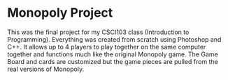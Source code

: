# Monopoly Project
This was the final project for my CSCI103 class (Introduction to Programming). Everything was created from scratch using Photoshop and C++. It allows up to 4 players to play together on the same computer together and functions much like the original Monopoly game. The Game Board and cards are customized but the game pieces are pulled from the real versions of Monopoly.
